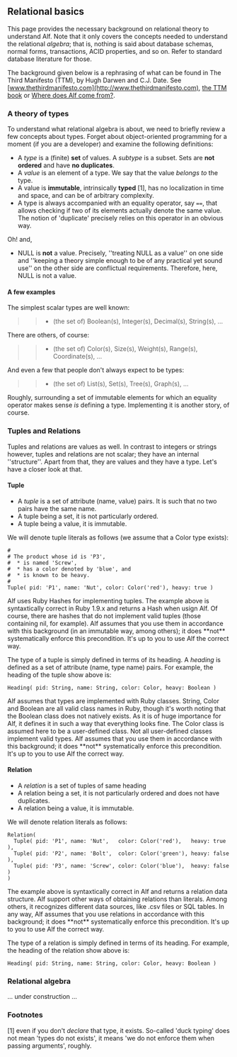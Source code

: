 ## Relational basics

This page provides the necessary background on relational theory to understand Alf. Note that it only covers the concepts needed to understand the relational *algebra*; that is, nothing is said about database schemas, normal forms, transactions, ACID properties, and so on. Refer to standard database literature for those.

The background given below is a rephrasing of what can be found in The Third Manifesto (TTM), by Hugh Darwen and C.J. Date. See [www.thethirdmanifesto.com](http://www.thethirdmanifesto.com), [the TTM book](http://www.amazon.com/Databases-Types-Relational-Model-3rd/dp/0321399420) or [Where does Alf come from?](/overview/where-alf-does-come-from.html).

### A theory of types

To understand what relational algebra is about, we need to briefly review a few concepts about types. Forget about object-oriented programming for a moment (if you are a developer) and examine the following definitions:

* A *type* is a (finite) **set** of values. A *subtype* is a subset. Sets are **not ordered** and have **no duplicates**.
* A *value* is an element of a type. We say that the value *belongs to* the type.
* A value is **immutable**, intrinsically **typed** [1], has no localization in time and space, and can be of arbitrary complexity.
* A type is always accompanied with an equality operator, say `==`, that allows checking if two of its elements actually denote the same value. The notion of 'duplicate' precisely relies on this operator in an obvious way.

Oh! and,

* NULL is **not** a value. Precisely, ''treating NULL as a value'' on one side and ''keeping a theory simple enough to be of any practical yet sound use'' on the other side are conflictual requirements. Therefore, here, NULL is not a value. 

#### A few examples

The simplest scalar types are well known: 

>> * (the set of) Boolean(s), Integer(s), Decimal(s), String(s), ...

There are others, of course: 

>> * (the set of) Color(s), Size(s), Weight(s), Range(s), Coordinate(s), ... 

And even a few that people don't always expect to be types: 

>> * (the set of) List(s), Set(s), Tree(s), Graph(s), ...

Roughly, surrounding a set of immutable elements for which an equality operator makes sense *is* defining a type. Implementing it is another story, of course. 

### Tuples and Relations

Tuples and relations are values as well. In contrast to integers or strings however, tuples and relations are not scalar; they have an internal ''structure''. Apart from that, they are values and they have a type. Let's have a closer look at that.

#### Tuple

* A *tuple* is a set of attribute (name, value) pairs. It is such that no two pairs have the same name.
* A tuple being a set, it is not particularly ordered.
* A tuple being a value, it is immutable.

We will denote tuple literals as follows (we assume that a Color type exists):

<pre class="theory"><code class="ruby">#
# The product whose id is 'P3',
#  * is named 'Screw', 
#  * has a color denoted by 'blue', and 
#  * is known to be heavy.
#
Tuple( pid: 'P1', name: 'Nut', color: Color('red'), heavy: true )
</code></pre>

<p class="note">Alf uses Ruby Hashes for implementing tuples. The example above is syntaxtically correct in Ruby 1.9.x and returns a Hash when usign Alf. Of course, there are hashes that do not implement valid tuples (those containing nil, for example). Alf assumes that you use them in accordance with this background (in an immutable way, among others); it does **not** systematically enforce this precondition. It's up to you to use Alf the correct way.<p>

The type of a tuple is simply defined in terms of its heading. A *heading* is defined as a set of attribute (name, type name) pairs. For example, the heading of the tuple show above is:

<pre class="theory"><code class="ruby">Heading( pid: String, name: String, color: Color, heavy: Boolean )</code></pre>

<p class="note">Alf assumes that types are implemented with Ruby classes. String, Color and Boolean are all valid class names in Ruby, though it's worth noting that the Boolean class does not natively exists. As it is of huge importance for Alf, it defines it in such a way that everything looks fine. The Color class is assumed here to be a user-defined class. Not all user-defined classes implement valid types. Alf assumes that you use them in accordance with this background; it does **not** systematically enforce this precondition. It's up to you to use Alf the correct way.<p>

#### Relation

* A *relation* is a set of tuples of same heading
* A relation being a set, it is not particularly ordered and does not have duplicates.
* A relation being a value, it is immutable.

We will denote relation literals as follows:

<pre class="theory"><code class="ruby">Relation(
  Tuple( pid: 'P1', name: 'Nut',   color: Color('red'),   heavy: true  ),
  Tuple( pid: 'P2', name: 'Bolt',  color: Color('green'), heavy: false ),
  Tuple( pid: 'P3', name: 'Screw', color: Color('blue'),  heavy: false )
)</code></pre>

<p class="note">The example above is syntaxtically correct in Alf and returns a relation data structure. Alf support other ways of obtaining relations than literals. Among others, it recognizes different data sources, like .csv files or SQL tables. In any way, Alf assumes that you use relations in accordance with this background; it does **not** systematically enforce this precondition. It's up to you to use Alf the correct way.<p>

The type of a relation is simply defined in terms of its heading. For example, the heading of the relation show above is:

<pre class="theory"><code class="ruby">Heading( pid: String, name: String, color: Color, heavy: Boolean )</code></pre>

### Relational algebra

... under construction ...

### Footnotes

[1] even if you don't *declare* that type, it exists. So-called 'duck typing' does not mean 'types do not exists', it means 'we do not enforce them when passing arguments', roughly. 

